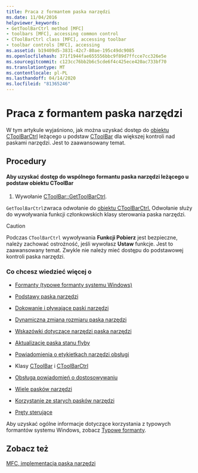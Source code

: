 ```yaml
---
title: Praca z formantem paska narzędzi
ms.date: 11/04/2016
helpviewer_keywords:
- GetToolBarCtrl method [MFC]
- toolbars [MFC], accessing common control
- CToolBarCtrl class [MFC], accessing toolbar
- toolbar controls [MFC], accessing
ms.assetid: b19409d5-3831-42c7-80ae-195c49dc9085
ms.openlocfilehash: 371f1944fae655556bbc9f89d7ffcce7cc326e5e
ms.sourcegitcommit: c123cc76bb2b6c5cde6f4c425ece420ac733bf70
ms.translationtype: MT
ms.contentlocale: pl-PL
ms.lasthandoff: 04/14/2020
ms.locfileid: "81365246"
---
```

# <a name="working-with-the-toolbar-control"></a>Praca z formantem paska narzędzi

W tym artykule wyjaśniono, jak można uzyskać dostęp do [obiektu CToolBarCtrl](../mfc/reference/ctoolbarctrl-class.md) leżącego u podstaw [CToolBar](../mfc/reference/ctoolbar-class.md) dla większej kontroli nad paskami narzędzi. Jest to zaawansowany temat.

## <a name="procedures"></a>Procedury

#### <a name="to-access-the-toolbar-common-control-underlying-your-ctoolbar-object"></a>Aby uzyskać dostęp do wspólnego formantu paska narzędzi leżącego u podstaw obiektu CToolBar

1. Wywołanie [CToolBar::GetToolBarCtrl](../mfc/reference/ctoolbar-class.md#gettoolbarctrl).

`GetToolBarCtrl`zwraca odwołanie do [obiektu CToolBarCtrl.](../mfc/reference/ctoolbarctrl-class.md) Odwołanie służy do wywoływania funkcji członkowskich klasy sterowania paska narzędzi.

> [!CAUTION]
> Podczas `CToolBarCtrl` wywoływania **Funkcji Pobierz** jest bezpieczne, należy zachować ostrożność, jeśli wywołasz **Ustaw** funkcje. Jest to zaawansowany temat. Zwykle nie należy mieć dostępu do podstawowej kontroli paska narzędzi.

### <a name="what-do-you-want-to-know-more-about"></a>Co chcesz wiedzieć więcej o

- [Formanty (typowe formanty systemu Windows)](../mfc/controls-mfc.md)

- [Podstawy paska narzędzi](../mfc/toolbar-fundamentals.md)

- [Dokowanie i pływające paski narzędzi](../mfc/docking-and-floating-toolbars.md)

- [Dynamiczna zmiana rozmiaru paska narzędzi](../mfc/docking-and-floating-toolbars.md)

- [Wskazówki dotyczące narzędzi paska narzędzi](../mfc/toolbar-tool-tips.md)

- [Aktualizacje paska stanu flyby](../mfc/toolbar-tool-tips.md)

- [Powiadomienia o etykietkach narzędzi obsługi](../mfc/handling-tool-tip-notifications.md)

- Klasy [CToolBar](../mfc/reference/ctoolbar-class.md) i [CToolBarCtrl](../mfc/reference/ctoolbarctrl-class.md)

- [Obsługa powiadomień o dostosowywaniu](../mfc/handling-customization-notifications.md)

- [Wiele pasków narzędzi](../mfc/toolbar-fundamentals.md)

- [Korzystanie ze starych pasków narzędzi](../mfc/using-your-old-toolbars.md)

- [Pręty sterujące](../mfc/control-bars.md)

Aby uzyskać ogólne informacje dotyczące korzystania z typowych formantów systemu Windows, zobacz [Typowe formanty](/windows/win32/Controls/common-controls-intro).

## <a name="see-also"></a>Zobacz też

[MFC, implementacja paska narzędzi](../mfc/mfc-toolbar-implementation.md)
